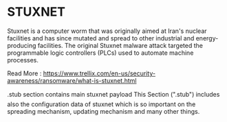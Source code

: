 #                                                                      STUXNET

Stuxnet is a computer worm that was originally aimed at Iran's nuclear facilities and has since mutated and spread to other industrial and energy-producing facilities. The original Stuxnet malware attack targeted the programmable logic controllers (PLCs) used to automate machine processes.

Read More : https://www.trellix.com/en-us/security-awareness/ransomware/what-is-stuxnet.html

.stub section contains main stuxnet payload
This Section (".stub") includes also the configuration data of stuxnet which is so important on the spreading mechanism, updating mechanism and many other things.
